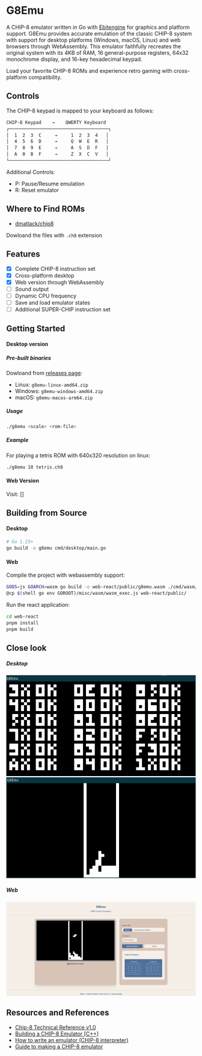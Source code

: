# G8Emu

A CHIP-8 emulator written in Go with [Ebitengine](https://github.com/hajimehoshi/ebiten) for graphics and platform support. G8Emu provides accurate emulation of the classic CHIP-8 system with support for desktop platforms (Windows, macOS, Linux) and web browsers through WebAssembly. This emulator faithfully recreates the original system with its 4KB of RAM, 16 general-purpose registers, 64x32 monochrome display, and 16-key hexadecimal keypad.

Load your favorite CHIP-8 ROMs and experience retro gaming with cross-platform compatibility.

## Controls

The CHIP-8 keypad is mapped to your keyboard as follows:

```sh
CHIP-8 Keypad    →    QWERTY Keyboard
┌─────────────────────────────────────┐
│  1  2  3  C     →     1  2  3  4   │
│  4  5  6  D     →     Q  W  E  R   │
│  7  8  9  E     →     A  S  D  F   │
│  A  0  B  F     →     Z  X  C  V   │
└─────────────────────────────────────┘
```

Additional Controls:

- P: Pause/Resume emulation
- R: Reset emulator

## Where to Find ROMs

- [dmatlack/chip8](https://github.com/dmatlack/chip8/tree/master/roms/games)

Dowloand the files with `.ch8` extension

## Features

- [x] Complete CHIP-8 instruction set
- [x] Cross-platform desktop
- [x] Web version through WebAssembly
- [ ] Sound output
- [ ] Dynamic CPU frequency
- [ ] Save and load emulator states
- [ ] Additional SUPER-CHIP instruction set

## Getting Started

#### Desktop version

##### Pre-built binaries

Dowloand from [releases page](https://github.com/mochaeng/G8Emu/releases):

- Linux: `g8emu-linux-amd64.zip`
- Windows: `g8emu-windows-amd64.zip`
- macOS: `g8emu-macos-arm64.zip`

##### Usage

```sh
./g8emu <scale> <rom-file>
```

##### Example

For playing a tetris ROM with 640x320 resolution on linux:

```sh
./g8emu 10 tetris.ch8
```

#### Web Version

Visit: []

## Building from Source

#### Desktop

```sh
# Go 1.23+
go build -o g8emu cmd/desktop/main.go
```

#### Web

Compile the project with webassembly support:

```sh
GOOS=js GOARCH=wasm go build -o web-react/public/g8emu.wasm ./cmd/wasm/main.go
@cp $(shell go env GOROOT)/misc/wasm/wasm_exec.js web-react/public/
```

Run the react application:

```sh
cd web-react
pnpm install
pnpm build
```

## Close look

##### Desktop

![a chip8 ROM](docs/imgs/Screenshot%20from%202025-08-13%2010-17-45.png)
![a tetris ROM for chip8](docs/imgs/Screenshot%20from%202025-08-13%2010-16-50.png)

##### Web

![a tetris ROM for chip8 running on browser with webassembly support](docs/imgs/Screenshot%20from%202025-08-13%2010-20-05.png)

## Resources and References

- [Chip-8 Technical Reference v1.0](http://devernay.free.fr/hacks/chip8/C8TECH10.HTM#00Cn)
- [Building a CHIP-8 Emulator [C++]](https://austinmorlan.com/posts/chip8_emulator/)
- [How to write an emulator (CHIP-8 interpreter)](https://multigesture.net/articles/how-to-write-an-emulator-chip-8-interpreter/)
- [Guide to making a CHIP-8 emulator](https://tobiasvl.github.io/blog/write-a-chip-8-emulator/)
